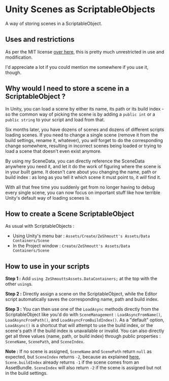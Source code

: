 # Unity Scenes as ScriptableObjects
A way of storing scenes in a ScriptableObject.

## Uses and restrictions

As per the MIT license [over here](https://github.com/ZeShmoutt/Unity-Scene-ScriptableObject/blob/master/.github/LICENSE), this is pretty much unrestricted in use and modification.

I'd appreciate a lot if you could mention me somewhere if you use it, though.

## Why would I need to store a scene in a ScriptableObject ?

In Unity, you can load a scene by either its name, its path or its build index - so the common way of picking the scene is by adding a `public int` or a `public string` to your script and load from that.

Six months later, you have dozens of scenes and dozens of different scripts loading scenes. If you need to change a single scene (remove it from the build settings, rename it, whatever), you *will* forget to do the corresponding change somewhere, resulting in incorrect scenes being loaded or trying to load a scene that doesn't even exist anymore.

By using my SceneData, you can directly reference the SceneData anywhere you need it, and let it do the work of figuring where the scene is in your built game. It doesn't care about you changing the name, path or build index : as long as you tell it which scene it must point to, it *will* find it.

With all that free time you suddenly get from no longer having to debug every single scene, you can now focus on important stuff like how terrible Unity's default way of loading scenes is.

## How to create a Scene ScriptableObject

As usual with ScriptableObjects :

* Using Unity's menu bar : `Assets/Create/ZeShmoutt's Assets/Data Containers/Scene`
* In the Project window : `Create/ZeShmoutt's Assets/Data Containers/Scene`

## How to use in your scripts

**Step 1 :** Add `using ZeShmouttsAssets.DataContainers;` at the top with the other `using`s.

**Step 2 :** Directly assign a scene on the ScriptableObject, while the Editor script automatically saves the corresponding name, path and build index.

**Step 3 :** You can then use one of the `LoadAsync` methods directly from the ScriptableObject like you'd do with `SceneManagement` : `LoadAsyncFromName()`, `LoadAsyncFromPath()`, and `LoadAsyncFromBuildIndex()`. As a "default" option, `LoadAsync()` is a shortcut that will attempt to use the build index, or the scene's path if the build index is unavailable or invalid. You can also directly get all three values (name, path, or build index) through public properties : `SceneName`, `ScenePath`, and `SceneIndex`.

**Note :**
If no scene is assigned, `SceneName` and `ScenePath` return `null` as expected, but `SceneIndex` returns `-2`, because as explained [here](https://docs.unity3d.com/ScriptReference/SceneManagement.Scene-buildIndex.html), `Scene.buildIndex` already returns `-1` if the scene comes from an AssetBundle. `SceneIndex` will also return `-2` if the scene is assigned but not in the build settings.
